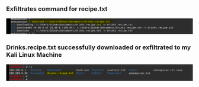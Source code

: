 ### Exfiltrates command for recipe.txt

![pic](15.PNG) 

### Drinks.recipe.txt successfully downloaded or exfiltrated to my Kali Linux Machine

![pic](16.PNG) 




